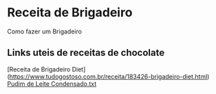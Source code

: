 # Receita de Brigadeiro
Como fazer um Brigadeiro

## Links uteis de receitas de chocolate
[Receita de Brigadeiro Diet] (https://www.tudogostoso.com.br/receita/183426-brigadeiro-diet.html)
[Pudim de Leite Condensado.txt](https://github.com/flaviapaiva234/dio-desafio-github/files/7534207/Pudim.de.Leite.Condensado.txt)
